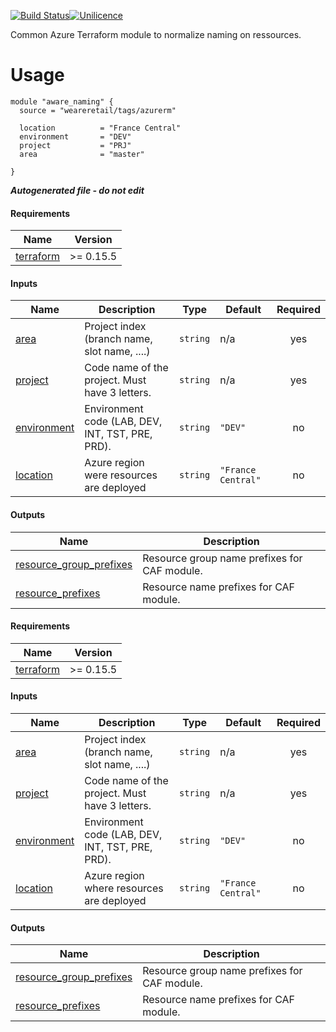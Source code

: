 [![Build Status](https://dev.azure.com/weareretail/Tooling/_apis/build/status/mod_azu_naming?repoName=mod_azu_naming&branchName=master)](https://dev.azure.com/weareretail/Tooling/_build/latest?definitionId=2&repoName=mod_azu_naming&branchName=master)[![Unilicence](https://img.shields.io/badge/licence-The%20Unilicence-green)](LICENCE)

Common Azure Terraform module to normalize naming on ressources.

# Usage

```hcl
module "aware_naming" {
  source = "weareretail/tags/azurerm"

  location          = "France Central"
  environment       = "DEV"
  project           = "PRJ"
  area              = "master"

}

```

**_Autogenerated file - do not edit_**

#### Requirements

| Name                                                                     | Version   |
| ------------------------------------------------------------------------ | --------- |
| <a name="requirement_terraform"></a> [terraform](#requirement_terraform) | >= 0.15.5 |

#### Inputs

| Name                                                               | Description                                      | Type     | Default            | Required |
| ------------------------------------------------------------------ | ------------------------------------------------ | -------- | ------------------ | :------: |
| <a name="input_area"></a> [area](#input_area)                      | Project index (branch name, slot name, ....)     | `string` | n/a                |   yes    |
| <a name="input_project"></a> [project](#input_project)             | Code name of the project. Must have 3 letters.   | `string` | n/a                |   yes    |
| <a name="input_environment"></a> [environment](#input_environment) | Environment code (LAB, DEV, INT, TST, PRE, PRD). | `string` | `"DEV"`            |    no    |
| <a name="input_location"></a> [location](#input_location)          | Azure region were resources are deployed         | `string` | `"France Central"` |    no    |

#### Outputs

| Name                                                                                                     | Description                                  |
| -------------------------------------------------------------------------------------------------------- | -------------------------------------------- |
| <a name="output_resource_group_prefixes"></a> [resource_group_prefixes](#output_resource_group_prefixes) | Resource group name prefixes for CAF module. |
| <a name="output_resource_prefixes"></a> [resource_prefixes](#output_resource_prefixes)                   | Resource name prefixes for CAF module.       |

<!-- BEGIN_TF_DOCS -->
#### Requirements

| Name | Version |
|------|---------|
| <a name="requirement_terraform"></a> [terraform](#requirement\_terraform) | >= 0.15.5 |

#### Inputs

| Name | Description | Type | Default | Required |
|------|-------------|------|---------|:--------:|
| <a name="input_area"></a> [area](#input\_area) | Project index (branch name, slot name, ....) | `string` | n/a | yes |
| <a name="input_project"></a> [project](#input\_project) | Code name of the project. Must have 3 letters. | `string` | n/a | yes |
| <a name="input_environment"></a> [environment](#input\_environment) | Environment code (LAB, DEV, INT, TST, PRE, PRD). | `string` | `"DEV"` | no |
| <a name="input_location"></a> [location](#input\_location) | Azure region where resources are deployed | `string` | `"France Central"` | no |

#### Outputs

| Name | Description |
|------|-------------|
| <a name="output_resource_group_prefixes"></a> [resource\_group\_prefixes](#output\_resource\_group\_prefixes) | Resource group name prefixes for CAF module. |
| <a name="output_resource_prefixes"></a> [resource\_prefixes](#output\_resource\_prefixes) | Resource name prefixes for CAF module. |
<!-- END_TF_DOCS -->